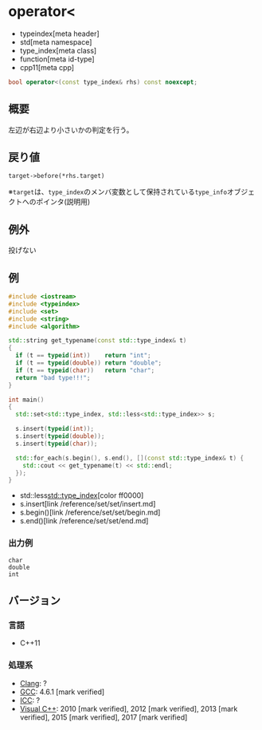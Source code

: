 # operator<
* typeindex[meta header]
* std[meta namespace]
* type_index[meta class]
* function[meta id-type]
* cpp11[meta cpp]

```cpp
bool operator<(const type_index& rhs) const noexcept;
```

## 概要
左辺が右辺より小さいかの判定を行う。


## 戻り値
`target->before(*rhs.target)`

※`target`は、`type_index`のメンバ変数として保持されている`type_info`オブジェクトへのポインタ(説明用)


## 例外
投げない


## 例
```cpp example
#include <iostream>
#include <typeindex>
#include <set>
#include <string>
#include <algorithm>

std::string get_typename(const std::type_index& t)
{
  if (t == typeid(int))    return "int";
  if (t == typeid(double)) return "double";
  if (t == typeid(char))   return "char";
  return "bad type!!!";
}

int main()
{
  std::set<std::type_index, std::less<std::type_index>> s;

  s.insert(typeid(int));
  s.insert(typeid(double));
  s.insert(typeid(char));

  std::for_each(s.begin(), s.end(), [](const std::type_index& t) {
    std::cout << get_typename(t) << std::endl;
  });
}
```
* std::less<std::type_index>[color ff0000]
* s.insert[link /reference/set/set/insert.md]
* s.begin()[link /reference/set/set/begin.md]
* s.end()[link /reference/set/set/end.md]

### 出力例
```
char
double
int
```

## バージョン
### 言語
- C++11

### 処理系
- [Clang](/implementation.md#clang): ?
- [GCC](/implementation.md#gcc): 4.6.1 [mark verified]
- [ICC](/implementation.md#icc): ?
- [Visual C++](/implementation.md#visual_cpp): 2010 [mark verified], 2012 [mark verified], 2013 [mark verified], 2015 [mark verified], 2017 [mark verified]

